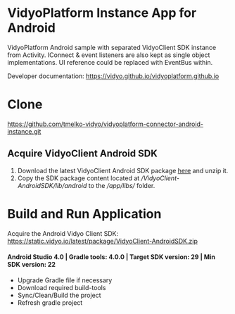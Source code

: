 # VidyoPlatform Instance App for Android
VidyoPlatform Android sample with separated VidyoClient SDK instance from Activity. IConnect & event listeners are also kept as single object implementations. UI reference could be replaced with EventBus within.

Developer documentation: https://vidyo.github.io/vidyoplatform.github.io

# Clone
https://github.com/tmelko-vidyo/vidyoplatform-connector-android-instance.git

## Acquire VidyoClient Android SDK

1. Download the latest VidyoClient Android SDK package [here](https://static.vidyo.io/latest/package/VidyoClient-AndroidSDK.zip) and unzip it.
2. Copy the SDK package content located at */VidyoClient-AndroidSDK/lib/android* to the */app/libs/* folder.

# Build and Run Application

Acquire the Android Vidyo Client SDK: https://static.vidyo.io/latest/package/VidyoClient-AndroidSDK.zip

#### Android Studio 4.0 | Gradle tools: 4.0.0 | Target SDK version: 29 | Min SDK version: 22

- Upgrade Gradle file if necessary
- Download required build-tools
- Sync/Clean/Build the project
- Refresh gradle project
